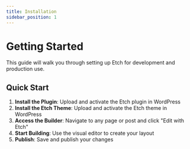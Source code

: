 ```yaml
---
title: Installation
sidebar_position: 1
---
```


# Getting Started

This guide will walk you through setting up Etch for development and production use.

## Quick Start

1. **Install the Plugin**: Upload and activate the Etch plugin in WordPress
2. **Install the Etch Theme**: Upload and activate the Etch theme in WordPress
3. **Access the Builder**: Navigate to any page or post and click "Edit with Etch"
4. **Start Building**: Use the visual editor to create your layout
5. **Publish**: Save and publish your changes
